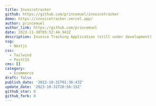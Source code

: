 ```yaml
---
title: Invoicetracker
github: https://github.com/princemuel/invoicetracker
demo: https://invoicetracker.vercel.app/
author: princemuel
author_link: https://github.com/princemuel
date: 2023-11-30T05:52:44.943Z
description: Invoice Tracking Application (still under development)
ssg:
  - Nextjs
css:
  - Tailwind
  - PostCSS
cms: []
category:
  - Ecommerce
draft: false
publish_date: '2022-10-31T01:36:43Z'
update_date: '2023-10-31T20:56:15Z'
github_star: 8
github_fork: 0
---
```

